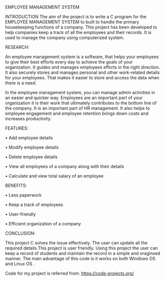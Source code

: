 EMPLOYEE MANAGEMENT SYSTEM

INTRODUCTION The aim of the project is to write a C program for the EMPLOYEE MANAGEMENT SYSTEM to built to handle the primary housekeeping functions of a company. This project has been developed to help companies keep a track of all the employees and their records. It is used to manage the company using computerized system.

RESEARCH:

An employee management system is a software, that helps your employees to give their best efforts every day to achieve the goals of your organization. It guides and manages employees efforts in the right direction. It also securely stores and manages personal and other work-related details for your employees. That makes it easier to store and access the data when there is a need.

In the employee management system, you can manage admin activities in an easier and quicker way. Employees are an important part of your organization it is their work that ultimately contributes to the bottom line of the company. It is an important part of HR management. It also helps to employee engagement and employee retention brings down costs and increases productivity.

FEATURES:

• Add employee details

• Modify employee details

• Delete employee details 

• View all employees of a company along with their details

• Calculate and view total salary of an employee

BENEFITS:

• Less paperwork

• Keep a track of employees

• User-friendly 

• Efficient organization of a company


CONCLUSION: 

This project C solves the issue effectively. The user can update all the required details.This project is user friendly. Using this project the user can keep a record of students and maintain the record in a simple and oraginsed manner.
The main advantage of this code is it works on both Windows OS and Linux OS .

Code for my project is referred from: https://code-projects.org/
